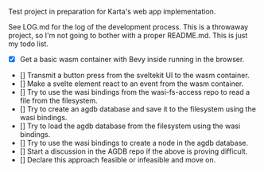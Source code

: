 Test project in preparation for Karta's web app implementation.

See LOG.md for the log of the development process. This is a throwaway project, so I'm not going to bother with a proper README.md. This is just my todo list. 

* [x] Get a basic wasm container with Bevy inside running in the browser.
* [] Transmit a button press from the sveltekit UI to the wasm container.
* [] Make a svelte element react to an event from the wasm container.
* [] Try to use the wasi bindings from the wasi-fs-access repo to read a file from the filesystem.
* [] Try to create an agdb database and save it to the filesystem using the wasi bindings.
* [] Try to load the agdb database from the filesystem using the wasi bindings.
* [] Try to use the wasi bindings to create a node in the agdb database.
* [] Start a discussion in the AGDB repo if the above is proving difficult. 
* [] Declare this approach feasible or infeasible and move on. 